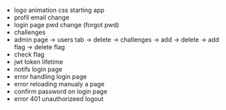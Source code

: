 - logo animation css starting app
- profil email change
- login page pwd change (forgot pwd)
- challenges
- admin page -> users tab -> delete
  -> challenges -> add
  -> delete
  -> add flag
  -> delete flag
- check flag
- jwt token lifetime
- notifs login page
- error handling login page
- error reloading manualy a page
- confirm password on login page
- error 401 unauthorizeed logout
